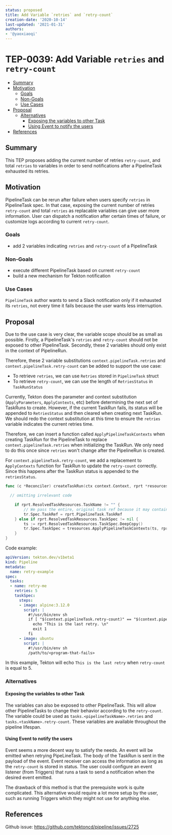 ```yaml
---
status: proposed
title: Add Variable `retries` and `retry-count`
creation-date: '2020-10-14'
last-updated: '2021-01-31'
authors:
- '@yaoxiaoqi'
---
```


# TEP-0039: Add Variable `retries` and `retry-count`

<!-- toc -->
- [Summary](#summary)
- [Motivation](#motivation)
  - [Goals](#goals)
  - [Non-Goals](#non-goals)
  - [Use Cases](#use-cases)
- [Proposal](#proposal)
  - [Alternatives](#alternatives)
    - [Exposing the variables to other Task](#exposing-the-variables-to-other-task)
    - [Using Event to notify the users](#using-event-to-notify-the-users)
- [References](#references)
<!-- /toc -->

## Summary

This TEP proposes adding the current number of retries `retry-count`, and total
`retries` to variables in order to send notifications after a PipelineTask
exhausted its retries.

## Motivation

PipelineTask can be rerun after failure when users specify `retries` in
PipelineTask spec. In that case, exposing the current number of retries
`retry-count` and total `retries` as replacable variables can give user more
information. User can dispatch a notification after certain times of failure, or
customize logs according to current `retry-count`.

### Goals

- add 2 variables indicating `retries` and `retry-count` of a PipelineTask

### Non-Goals

- execute different PipelineTask based on current `retry-count`
- build a new mechanism for Tekton notification

### Use Cases

`PipelineTask` author wants to send a Slack notification only if it exhausted
its `retries`, not every time it fails because the user wants less interruption.

## Proposal

Due to the use case is very clear, the variable scope should be as small as
possible. Firstly, a PipelineTask's `retries` and `retry-count` should not be
exposed to other PipelineTask. Secondly, these 2 variables should only exist in
the context of PipelineRun.

Therefore, these 2 variable substitutions `context.pipelineTask.retries` and
`context.pipelineTask.retry-count` can be added to support the use case:

- To retrieve `retries`, we can use `Retries` stored in `PipelineTask` struct
- To retrieve `retry-count`, we can use the length of `RetriesStatus` in
   `TaskRunStatus`

Currently, Tekton does the parameter and context substitution
(`ApplyParameters`, `ApplyContexts`, etc) before determining the next set of
TaskRuns to create. However, if the current TaskRun fails, its status will be
appended to `RetriesStatus` and then cleared when creating next TaskRun. We
should redo the context substitution at this time to ensure the `retries`
variable indicates the current retries time.

Therefore, we can insert a function called `ApplyPipelineTaskContexts` when
creating TaskRun for the PipelineTask to replace `context.pipelineTask.retries`
when initializing the TaskRun. We only need to do this once since `retries`
won't change after the PipelineRun is created.

For `context.pipelineTask.retry-count`, we add a replacement to `ApplyContexts`
function for TaskRun to update the `retry-count` correctly. Since this happens
after the TaskRun status is appended to the `retriesStatus`.

```go
func (c *Reconciler) createTaskRun(ctx context.Context, rprt *resources.ResolvedPipelineRunTask, pr *v1beta1.PipelineRun, storageBasePath string) (*v1beta1.TaskRun, error) {

  // omitting irrelevant code

	if rprt.ResolvedTaskResources.TaskName != "" {
		// We pass the entire, original task ref because it may contain additional references like a Bundle url.
		tr.Spec.TaskRef = rprt.PipelineTask.TaskRef
	} else if rprt.ResolvedTaskResources.TaskSpec != nil {
		ts := rprt.ResolvedTaskResources.TaskSpec.DeepCopy()
		tr.Spec.TaskSpec = tresources.ApplyPipelineTaskContexts(ts, rprt.ResolvedTaskResources, tr)
	}
}
```

Code example:

```yaml
apiVersion: tekton.dev/v1beta1
kind: Pipeline
metadata:
  name: retry-example
spec:
  tasks:
  - name: retry-me
    retries: 5
    taskSpec:
      steps:
      - image: alpine:3.12.0
        script: |
          #!/usr/bin/env sh
          if [ "$(context.pipelineTask.retry-count)" == "$(context.pipelineTask.retries)" ]; then
            echo "This is the last retry. \n"
            exit 1
          fi
      - image: ubuntu
        script: |
          #!/usr/bin/env sh
          /path/to/<program-that-fails>
```

In this example, Tekton will echo `This is the last retry` when `retry-count` is
equal to 5.

### Alternatives

#### Exposing the variables to other Task

The variables can also be exposed to other PipelineTask. This will allow other
PipelineTasks to change their behavior according to the `retry-count`. The
variable could be used as `tasks.<pipelineTaskName>.retries` and
`tasks.<taskName>.retry-count`. These variables are available throughout the
pipeline lifespan.

#### Using Event to notify the users

Event seems a more decent way to satisfy the needs. An event will be emitted
when retrying PipeLineTask. The body of the TaskRun is sent in the payload of
the event. Event receiver can access the information as long as the
`retry-count` is stored in status. The user could configure an event listener
(from Triggers) that runs a task to send a notification when the desired event
emitted.

The drawback of this method is that the prerequisite work is quite complicated.
This alternative would require a lot more setup by the user, such as running
Triggers which they might not use for anything else.

## References

Github issue: <https://github.com/tektoncd/pipeline/issues/2725>
